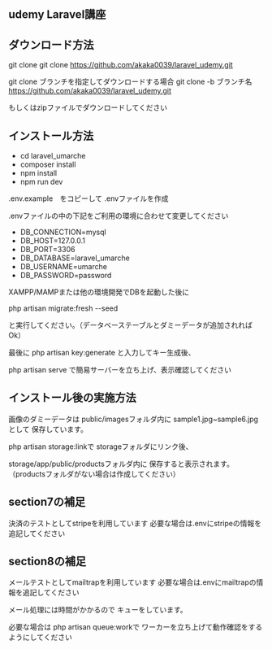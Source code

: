 ## udemy Laravel講座

## ダウンロード方法

git clone
git clone https://github.com/akaka0039/laravel_udemy.git

git clone ブランチを指定してダウンロードする場合
git clone -b ブランチ名 https://github.com/akaka0039/laravel_udemy.git

もしくはzipファイルでダウンロードしてください

## インストール方法
- cd laravel_umarche
- composer install
- npm install
- npm run dev

.env.example　をコピーして .envファイルを作成

.envファイルの中の下記をご利用の環境に合わせて変更してください
- DB_CONNECTION=mysql
- DB_HOST=127.0.0.1
- DB_PORT=3306
- DB_DATABASE=laravel_umarche
- DB_USERNAME=umarche
- DB_PASSWORD=password

XAMPP/MAMPまたは他の環境開発でDBを起動した後に

php artisan migrate:fresh --seed

と実行してください。（データベーステーブルとダミーデータが追加されればOk）

最後に
php artisan key:generate
と入力してキー生成後、

php artisan serve
で簡易サーバーを立ち上げ、表示確認してください

## インストール後の実施方法

画像のダミーデータは
public/imagesフォルダ内に
sample1.jpg~sample6.jpgとして
保存しています。

php artisan storage:linkで
storageフォルダにリンク後、

storage/app/public/productsフォルダ内に
保存すると表示されます。
（productsフォルダがない場合は作成してください）

## section7の補足

決済のテストとしてstripeを利用しています
必要な場合は.envにstripeの情報を追記してください


## section8の補足

メールテストとしてmailtrapを利用しています
必要な場合は.envにmailtrapの情報を追記してください

メール処理には時間がかかるので
キューをしています。

必要な場合は php artisan queue:workで
ワーカーを立ち上げて動作確認をするようにしてください

